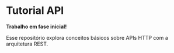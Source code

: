 # Tutorial API

**Trabalho em fase inicial!**

Esse repositório explora conceitos básicos sobre APIs HTTP
com a arquitetura REST.

